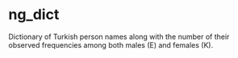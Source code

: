 # ng_dict

Dictionary of Turkish person names along with the number of their observed frequencies among both males (E) and females (K).
